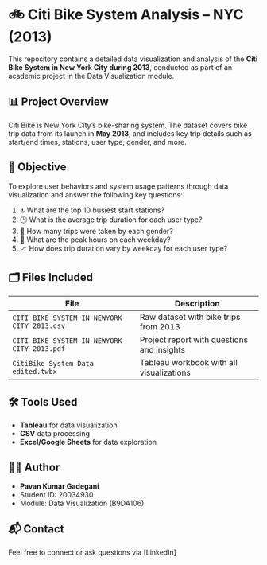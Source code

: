 # 🚲 Citi Bike System Analysis – NYC (2013)

This repository contains a detailed data visualization and analysis of the **Citi Bike System in New York City during 2013**, conducted as part of an academic project in the Data Visualization module.

## 📊 Project Overview
Citi Bike is New York City’s bike-sharing system. The dataset covers bike trip data from its launch in **May 2013**, and includes key trip details such as start/end times, stations, user type, gender, and more.

## 🧠 Objective
To explore user behaviors and system usage patterns through data visualization and answer the following key questions:

1. 🔝 What are the top 10 busiest start stations?
2. 🕒 What is the average trip duration for each user type?
3. 👥 How many trips were taken by each gender?
4. 📅 What are the peak hours on each weekday?
5. 📈 How does trip duration vary by weekday for each user type?

## 🗂 Files Included

| File | Description |
|------|-------------|
| `CITI BIKE SYSTEM IN NEWYORK CITY 2013.csv` | Raw dataset with bike trips from 2013 |
| `CITI BIKE SYSTEM IN NEWYORK CITY 2013.pdf` | Project report with questions and insights |
| `CitiBike System Data edited.twbx` | Tableau workbook with all visualizations |

## 🛠 Tools Used
- **Tableau** for data visualization
- **CSV** data processing
- **Excel/Google Sheets** for data exploration

## 🧑‍🎓 Author
- **Pavan Kumar Gadegani**
- Student ID: 20034930
- Module: Data Visualization (B9DA106)

## 📬 Contact
Feel free to connect or ask questions via [LinkedIn]
